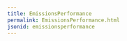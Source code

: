 ```yaml
---
title: EmissionsPerformance
permalink: EmissionsPerformance.html
jsonid: emissionsperformance
---
```

